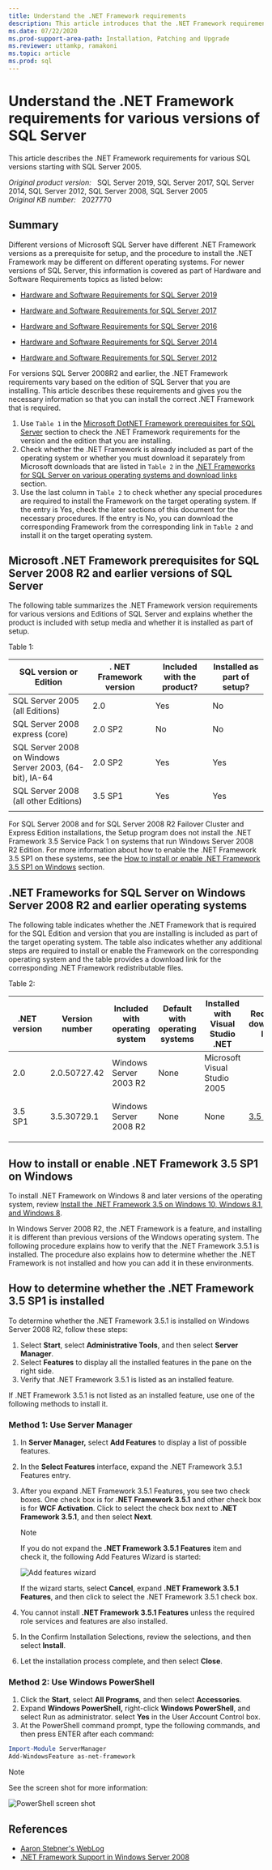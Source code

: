 ```yaml
---
title: Understand the .NET Framework requirements
description: This article introduces that the .NET Framework requirements for various SQL versions starting with SQL Server 2005.
ms.date: 07/22/2020
ms.prod-support-area-path: Installation, Patching and Upgrade
ms.reviewer: uttamkp, ramakoni
ms.topic: article
ms.prod: sql
---
```

# Understand the .NET Framework requirements for various versions of SQL Server

This article describes the .NET Framework requirements for various SQL versions starting with SQL Server 2005.

_Original product version:_ &nbsp; SQL Server 2019, SQL Server 2017, SQL Server 2014, SQL Server 2012, SQL Server 2008, SQL Server 2005  
_Original KB number:_ &nbsp; 2027770

## Summary

Different versions of Microsoft SQL Server have different .NET Framework versions as a prerequisite for setup, and the procedure to install the .NET Framework may be different on different operating systems. For newer versions of SQL Server, this information is covered as part of Hardware and Software Requirements topics as listed below:

- [Hardware and Software Requirements for SQL Server 2019](/sql/sql-server/install/hardware-and-software-requirements-for-installing-sql-server-ver15)

- [Hardware and Software Requirements for SQL Server 2017](/sql/sql-server/install/hardware-and-software-requirements-for-installing-sql-server)

- [Hardware and Software Requirements for SQL Server 2016](/sql/sql-server/install/hardware-and-software-requirements-for-installing-sql-server)

- [Hardware and Software Requirements for SQL Server 2014](/previous-versions/sql/2014/sql-server/install/hardware-and-software-requirements-for-installing-sql-server)

- [Hardware and Software Requirements for SQL Server 2012](/previous-versions/sql/sql-server-2012/ms143506(v=sql.110))

For versions SQL Server 2008R2 and earlier, the .NET Framework requirements vary based on the edition of SQL Server that you are installing. This article describes these requirements and gives you the necessary information so that you can install the correct .NET Framework that is required.

1. Use `Table 1` in the [Microsoft DotNET Framework prerequisites for SQL Server](#microsoft-net-framework-prerequisites-for-sql-server-2008-r2-and-earlier-versions-of-sql-server) section to check the .NET Framework requirements for the version and the edition that you are installing.
2. Check whether the .NET Framework is already included as part of the operating system or whether you must download it separately from Microsoft downloads that are listed in `Table 2` in the [.NET Frameworks for SQL Server on various operating systems and download links](#net-frameworks-for-sql-server-on-windows-server-2008-r2-and-earlier-operating-systems) section.
3. Use the last column in `Table 2` to check whether any special procedures are required to install the Framework on the target operating system. If the entry is Yes, check the later sections of this document for the necessary procedures. If the entry is No, you can download the corresponding Framework from the corresponding link in `Table 2` and install it on the target operating system.

## Microsoft .NET Framework prerequisites for SQL Server 2008 R2 and earlier versions of SQL Server

The following table summarizes the .NET Framework version requirements for various versions and Editions of SQL Server and explains whether the product is included with setup media and whether it is installed as part of setup.

Table 1:

| SQL version or Edition|. NET Framework version| Included with the product?| Installed as part of setup? |
|---|---|---|---|
|SQL Server 2005 (all Editions)|2.0|Yes|No|
|SQL Server 2008 express (core)|2.0 SP2|No|No|
|SQL Server 2008 on Windows Server 2003, (64-bit), IA-64|2.0 SP2|Yes|Yes|
|SQL Server 2008 (all other Editions)|3.5 SP1|Yes|Yes|
|||||

For SQL Server 2008 and for SQL Server 2008 R2 Failover Cluster and Express Edition installations, the Setup program does not install the .NET Framework 3.5 Service Pack 1 on systems that run Windows Server 2008 R2 Edition. For more information about how to enable the .NET Framework 3.5 SP1 on these systems, see the [How to install or enable .NET Framework 3.5 SP1 on Windows](#how-to-install-or-enable-net-framework-35-sp1-on-windows) section.

## .NET Frameworks for SQL Server on Windows Server 2008 R2 and earlier operating systems

The following table indicates whether the .NET Framework that is required for the SQL Edition and version that you are installing is included as part of the target operating system. The table also indicates whether any additional steps are required to install or enable the Framework on the corresponding operating system and the table provides a download link for the corresponding .NET Framework redistributable files.

Table 2:

| .NET version| Version number| Included with operating system| Default with operating systems| Installed with Visual Studio .NET| Redist or download link| Are special procedures required to install redist? |
|---|---|---|---|---|---|---|
|2.0|2.0.50727.42|Windows Server 2003 R2|None|Microsoft Visual Studio 2005| |No|
|3.5 SP1|3.5.30729.1|Windows Server 2008 R2|None|None| [3.5 SP1](https://www.microsoft.com/download/details.aspx?id=22)|Yes, for Windows Server 2008 R2|
||||||||

## How to install or enable .NET Framework 3.5 SP1 on Windows

To install .NET Framework on Windows 8 and later versions of the operating system, review [Install the .NET Framework 3.5 on Windows 10, Windows 8.1, and Windows 8](/dotnet/framework/install/dotnet-35-windows-10).

In Windows Server 2008 R2, the .NET Framework is a feature, and installing it is different than previous versions of the Windows operating system. The following procedure explains how to verify that the .NET Framework 3.5.1 is installed. The procedure also explains how to determine whether the .NET Framework is not installed and how you can add it in these environments.

## How to determine whether the .NET Framework 3.5 SP1 is installed

To determine whether the .NET Framework 3.5.1 is installed on Windows Server 2008 R2, follow these steps:

1. Select **Start**, select **Administrative Tools**, and then select **Server Manager**.
2. Select **Features** to display all the installed features in the pane on the right side.
3. Verify that .NET Framework 3.5.1  is listed as an installed feature.

If .NET Framework 3.5.1 is not listed as an installed feature, use one of the following methods to install it.

### Method 1: Use Server Manager  

1. In **Server Manager,**  select **Add Features** to display a list of possible features.
2. In the **Select Features** interface, expand the .NET Framework 3.5.1 Features entry.
3. After you expand .NET Framework 3.5.1 Features, you see two check boxes. One check box is for **.NET Framework 3.5.1**  and other check box is for **WCF Activation**. Click to select the check box next to **.NET Framework 3.5.1**, and then select **Next**.

    > [!NOTE]
    > If you do not expand the **.NET Framework 3.5.1 Features**  item and check it, the following Add Features Wizard  is started:

    ![Add features wizard](./media/understanding-dotnet-framework-requirements/2014321a.PNG)

    If the wizard starts, select **Cancel**, expand **.NET Framework 3.5.1 Features**, and then click to select the .NET Framework 3.5.1  check box.

4. You cannot install **.NET Framework 3.5.1 Features** unless the required role services and features are also installed.
5. In the Confirm Installation Selections, review the selections, and then select **Install**.
6. Let the installation process complete, and then select **Close**.

### Method 2: Use Windows PowerShell  

1. Click the **Start**, select **All Programs**, and then select **Accessories**.
2. Expand **Windows PowerShell,**  right-click **Windows PowerShell**, and select Run as administrator. select **Yes** in the User Account Control box.
3. At the PowerShell command prompt, type the following commands, and then press ENTER after each command:

```powershell
Import-Module ServerManager
Add-WindowsFeature as-net-framework  
```

> [!NOTE]
> See the screen shot for more information:

![PowerShell screen shot](./media/understanding-dotnet-framework-requirements/2014321a.PNG)

## References  

- [Aaron Stebner's WebLog](/archive/blogs/astebner/)
- [.NET Framework Support in Windows Server 2008](/previous-versions/windows/server-2008/cc531167(v=msdn.10))
